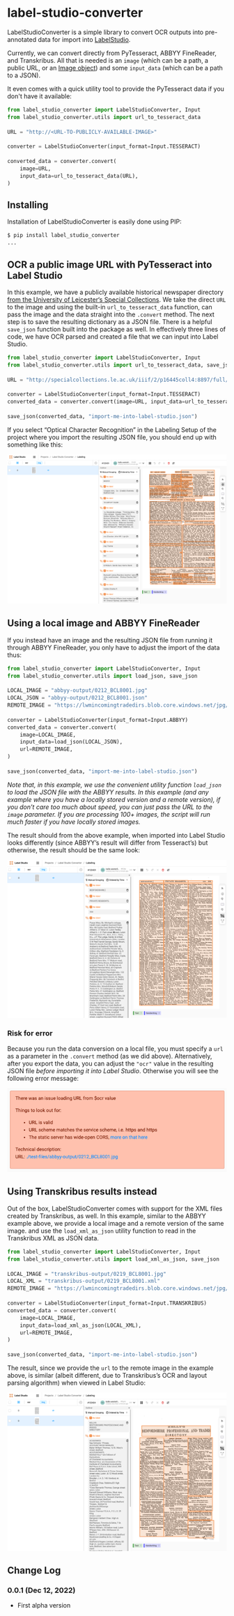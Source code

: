 # label-studio-converter

LabelStudioConverter is a simple library to convert OCR outputs into pre-annotated data for import into [LabelStudio](https://github.com/heartexlabs/label-studio).

Currently, we can convert directly from PyTesseract, ABBYY FineReader, and Transkribus. All that is needed is an `image` (which can be a path, a public URL, or an [Image object](https://github.com/python-pillow/Pillow)) and some `input_data` (which can be a path to a JSON).

It even comes with a quick utility tool to provide the PyTesseract data if you don't have it available:

```py
from label_studio_converter import LabelStudioConverter, Input
from label_studio_converter.utils import url_to_tesseract_data

URL = "http://<URL-TO-PUBLICLY-AVAILABLE-IMAGE>"

converter = LabelStudioConverter(input_format=Input.TESSERACT)

converted_data = converter.convert(
    image=URL,
    input_data=url_to_tesseract_data(URL),
)
```

## Installing

Installation of LabelStudioConverter is easily done using PIP:

```sh
$ pip install label_studio_converter
...
```

## OCR a public image URL with PyTesseract into Label Studio

In this example, we have a publicly available historical newspaper directory [from the University of Leicester‘s Special Collections](https://specialcollections.le.ac.uk/digital/collection/p16445coll4/id/52629/rec/1). We take the direct `URL` to the image and using the built-in `url_to_tesseract_data` function, can pass the image and the data straight into the `.convert` method. The next step is to save the resulting dictionary as a JSON file. There is a helpful `save_json` function built into the package as well. In effectively three lines of code, we have OCR parsed and created a file that we can input into Label Studio.

```py
from label_studio_converter import LabelStudioConverter, Input
from label_studio_converter.utils import url_to_tesseract_data, save_json

URL = "http://specialcollections.le.ac.uk/iiif/2/p16445coll4:8897/full/730,/0/default.jpg?page=27"

converter = LabelStudioConverter(input_format=Input.TESSERACT)
converted_data = converter.convert(image=URL, input_data=url_to_tesseract_data(URL))

save_json(converted_data, "import-me-into-label-studio.json")
```

If you select “Optical Character Recognition” in the Labeling Setup of the project where you import the resulting JSON file, you should end up with something like this:

![Label Studio interface after importing PyTesseract’s resulting JSON](img/label-studio.png)

## Using a local image and ABBYY FineReader

If you instead have an image and the resulting JSON file from running it through ABBYY FineReader, you only have to adjust the import of the data thus:

```py
from label_studio_converter import LabelStudioConverter, Input
from label_studio_converter.utils import load_json, save_json

LOCAL_IMAGE = "abbyy-output/0212_BCL8001.jpg"
LOCAL_JSON = "abbyy-output/0212_BCL8001.json"
REMOTE_IMAGE = "https://lwmincomingtradedirs.blob.core.windows.net/jpg/0212_BCL8001.jpg"

converter = LabelStudioConverter(input_format=Input.ABBYY)
converted_data = converter.convert(
    image=LOCAL_IMAGE,
    input_data=load_json(LOCAL_JSON),
    url=REMOTE_IMAGE,
)

save_json(converted_data, "import-me-into-label-studio.json")
```

_Note that, in this example, we use the convenient utility function `load_json` to load the JSON file with the ABBYY results. In this example (and any example where you have a locally stored version and a remote version), if you don’t care too much about speed, you can just pass the URL to the `image` parameter. If you are processing 100+ images, the script will run much faster if you have locally stored images._

The result should from the above example, when imported into Label Studio looks differently (since ABBYY’s result will differ from Tesseract’s) but otherwise, the result should be the same look:

![Label Studio interface after importing ABBYY FineReader’s resulting JSON](img/abbyy-result.png)

### Risk for error

Because you run the data conversion on a local file, you must specify a `url` as a parameter in the `.convert` method (as we did above). Alternatively, after you export the data, you can adjust the `"ocr"` value in the resulting JSON file _before importing it into Label Studio_. Otherwise you will see the following error message:

![Label Studio error message after importing faulty JSON](img/local-file-error.png)

## Using Transkribus results instead

Out of the box, LabelStudioConverter comes with support for the XML files created by Transkribus, as well. In this example, similar to the ABBYY example above, we provide a local image and a remote version of the same image. and use the `load_xml_as_json` utility function to read in the Transkribus XML as JSON data.

```py
from label_studio_converter import LabelStudioConverter, Input
from label_studio_converter.utils import load_xml_as_json, save_json

LOCAL_IMAGE = "transkribus-output/0219_BCL8001.jpg"
LOCAL_XML = "transkribus-output/0219_BCL8001.xml"
REMOTE_IMAGE = "https://lwmincomingtradedirs.blob.core.windows.net/jpg/0219_BCL8001.jpg"

converter = LabelStudioConverter(input_format=Input.TRANSKRIBUS)
converted_data = converter.convert(
    image=LOCAL_IMAGE,
    input_data=load_xml_as_json(LOCAL_XML),
    url=REMOTE_IMAGE,
)

save_json(converted_data, "import-me-into-label-studio.json")
```

The result, since we provide the `url` to the remote image in the example above, is similar (albeit different, due to Transkribus’s OCR and layout parsing algorithm) when viewed in Label Studio:

![Label Studio interface after importing Transkribus’s resulting JSON](img/transkribus-result.png)

## Change Log

### 0.0.1 (Dec 12, 2022)

- First alpha version
